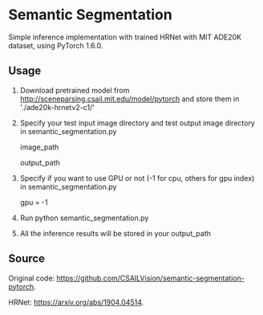 # Semantic Segmentation
Simple inference implementation with trained HRNet with MIT ADE20K dataset, using PyTorch 1.6.0.

## Usage
1. Download pretrained model from http://sceneparsing.csail.mit.edu/model/pytorch and store them in './ade20k-hrnetv2-c1/'

2. Specify your test input image directory and test output image directory in semantic_segmentation.py

   image_path

   output_path

3. Specify if you want to use GPU or not (-1 for cpu, others for gpu index) in semantic_segmentation.py

   gpu = -1

4. Run python semantic_segmentation.py

5. All the inference results will be stored in your output_path

## Source
Original code: https://github.com/CSAILVision/semantic-segmentation-pytorch.

HRNet: https://arxiv.org/abs/1904.04514.
